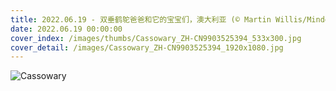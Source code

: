 ```yaml
---
title: 2022.06.19 - 双垂鹤鸵爸爸和它的宝宝们，澳大利亚 (© Martin Willis/Minden Pictures)
date: 2022.06.19 00:00:00
cover_index: /images/thumbs/Cassowary_ZH-CN9903525394_533x300.jpg
cover_detail: /images/Cassowary_ZH-CN9903525394_1920x1080.jpg
---
```


![Cassowary](/images/Cassowary_ZH-CN9903525394_1920x1080.jpg)
